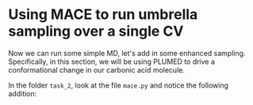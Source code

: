 # Using MACE to run umbrella sampling over a single CV

Now we can run some simple MD, let's add in some enhanced sampling. Specifically, in this section, we will be using PLUMED to drive a conformational change in our carbonic acid molecule. 

In the folder `task_2`, look at the file `mace.py` and notice the following addition: 

